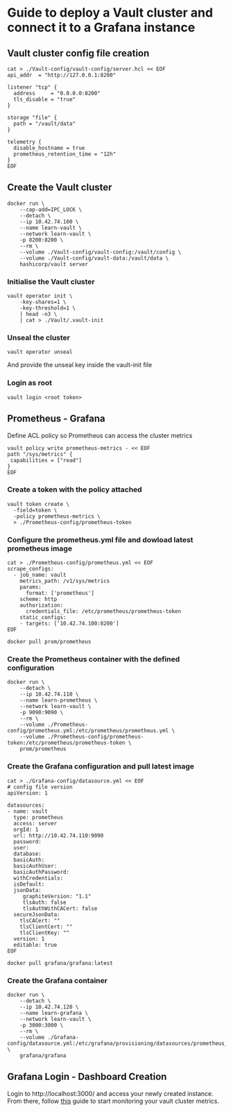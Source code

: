 # Guide to deploy a Vault cluster and connect it to a Grafana instance

## Vault cluster config file creation

```
cat > ./Vault-config/vault-config/server.hcl << EOF
api_addr  = "http://127.0.0.1:8200"

listener "tcp" {
  address     = "0.0.0.0:8200"
  tls_disable = "true"
}

storage "file" {
  path = "/vault/data"
}

telemetry {
  disable_hostname = true
  prometheus_retention_time = "12h"
}
EOF
```

## Create the Vault cluster

``` 
docker run \
    --cap-add=IPC_LOCK \
    --detach \
    --ip 10.42.74.100 \
    --name learn-vault \
    --network learn-vault \
    -p 8200:8200 \
    --rm \
    --volume ./Vault-config/vault-config:/vault/config \
    --volume ./Vault-config/vault-data:/vault/data \
    hashicorp/vault server    
```

### Initialise the Vault cluster

```
vault operator init \
    -key-shares=1 \
    -key-threshold=1 \
    | head -n3 \
    | cat > ./Vault/.vault-init 
```

### Unseal the cluster
````
vault operator unseal
 ````
And provide the unseal key inside the vault-init file

### Login as root
```
vault login <root token>
```

## Prometheus - Grafana
 Define ACL policy so Prometheus can access the cluster metrics

 ```
 vault policy write prometheus-metrics - << EOF
path "/sys/metrics" {
  capabilities = ["read"]
}
EOF
```

### Create a token with the policy attached
```
vault token create \
  -field=token \
  -policy prometheus-metrics \
  > ./Prometheus-config/prometheus-token
```

### Configure the prometheus.yml file and dowload latest prometheus image
```
cat > ./Prometheus-config/prometheus.yml << EOF
scrape_configs:
  - job_name: vault
    metrics_path: /v1/sys/metrics
    params:
      format: ['prometheus']
    scheme: http
    authorization:
      credentials_file: /etc/prometheus/prometheus-token
    static_configs:
    - targets: ['10.42.74.100:8200']
EOF
```
```
docker pull prom/prometheus
```

### Create the Prometheus container with the defined configuration
```
docker run \
    --detach \
    --ip 10.42.74.110 \
    --name learn-prometheus \
    --network learn-vault \
    -p 9090:9090 \
    --rm \
    --volume ./Prometheus-config/prometheus.yml:/etc/prometheus/prometheus.yml \
    --volume ./Prometheus-config/prometheus-token:/etc/prometheus/prometheus-token \
    prom/prometheus
```

### Create the Grafana configuration and pull latest image
```
cat > ./Grafana-config/datasource.yml << EOF
# config file version
apiVersion: 1

datasources:
- name: vault
  type: prometheus
  access: server
  orgId: 1
  url: http://10.42.74.110:9090
  password:
  user:
  database:
  basicAuth:
  basicAuthUser:
  basicAuthPassword:
  withCredentials:
  isDefault:
  jsonData:
     graphiteVersion: "1.1"
     tlsAuth: false
     tlsAuthWithCACert: false
  secureJsonData:
    tlsCACert: ""
    tlsClientCert: ""
    tlsClientKey: ""
  version: 1
  editable: true
EOF
```

```
docker pull grafana/grafana:latest
```

### Create the Grafana container
```
docker run \
    --detach \
    --ip 10.42.74.120 \
    --name learn-grafana \
    --network learn-vault \
    -p 3000:3000 \
    --rm \
    --volume ./Grafana-config/datasource.yml:/etc/grafana/provisioning/datasources/prometheus_datasource.yml \
    grafana/grafana
```

## Grafana Login - Dashboard Creation

Login to http://localhost:3000/ and access your newly created instance. From there, follow [this](https://developer.hashicorp.com/vault/tutorials/archive/monitor-telemetry-grafana-prometheus#access-and-configure-grafana-dashboard) guide to start monitoring your vault cluster metrics.